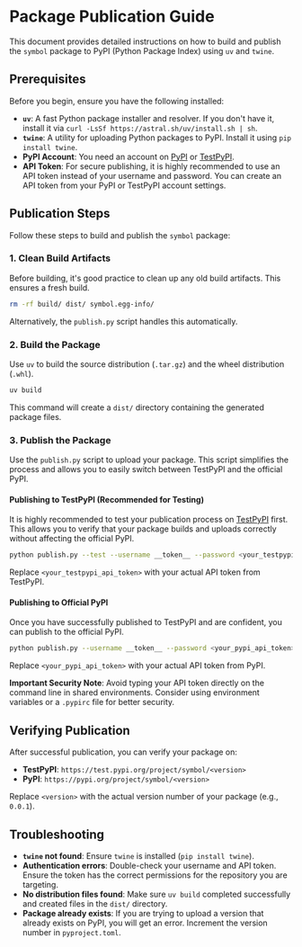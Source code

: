 # Package Publication Guide

This document provides detailed instructions on how to build and publish the `symbol` package to PyPI (Python Package Index) using `uv` and `twine`.

## Prerequisites

Before you begin, ensure you have the following installed:

*   **`uv`**: A fast Python package installer and resolver. If you don't have it, install it via `curl -LsSf https://astral.sh/uv/install.sh | sh`.
*   **`twine`**: A utility for uploading Python packages to PyPI. Install it using `pip install twine`.
*   **PyPI Account**: You need an account on [PyPI](https://pypi.org/) or [TestPyPI](https://test.pypi.org/).
*   **API Token**: For secure publishing, it is highly recommended to use an API token instead of your username and password. You can create an API token from your PyPI or TestPyPI account settings.

## Publication Steps

Follow these steps to build and publish the `symbol` package:

### 1. Clean Build Artifacts

Before building, it's good practice to clean up any old build artifacts. This ensures a fresh build.

```bash
rm -rf build/ dist/ symbol.egg-info/
```

Alternatively, the `publish.py` script handles this automatically.

### 2. Build the Package

Use `uv` to build the source distribution (`.tar.gz`) and the wheel distribution (`.whl`).

```bash
uv build
```

This command will create a `dist/` directory containing the generated package files.

### 3. Publish the Package

Use the `publish.py` script to upload your package. This script simplifies the process and allows you to easily switch between TestPyPI and the official PyPI.

#### Publishing to TestPyPI (Recommended for Testing)

It is highly recommended to test your publication process on [TestPyPI](https://test.pypi.org/) first. This allows you to verify that your package builds and uploads correctly without affecting the official PyPI.

```bash
python publish.py --test --username __token__ --password <your_testpypi_api_token>
```

Replace `<your_testpypi_api_token>` with your actual API token from TestPyPI.

#### Publishing to Official PyPI

Once you have successfully published to TestPyPI and are confident, you can publish to the official PyPI.

```bash
python publish.py --username __token__ --password <your_pypi_api_token>
```

Replace `<your_pypi_api_token>` with your actual API token from PyPI.

**Important Security Note**: Avoid typing your API token directly on the command line in shared environments. Consider using environment variables or a `.pypirc` file for better security.

## Verifying Publication

After successful publication, you can verify your package on:

*   **TestPyPI**: `https://test.pypi.org/project/symbol/<version>`
*   **PyPI**: `https://pypi.org/project/symbol/<version>`

Replace `<version>` with the actual version number of your package (e.g., `0.0.1`).

## Troubleshooting

*   **`twine` not found**: Ensure `twine` is installed (`pip install twine`).
*   **Authentication errors**: Double-check your username and API token. Ensure the token has the correct permissions for the repository you are targeting.
*   **No distribution files found**: Make sure `uv build` completed successfully and created files in the `dist/` directory.
*   **Package already exists**: If you are trying to upload a version that already exists on PyPI, you will get an error. Increment the version number in `pyproject.toml`.
